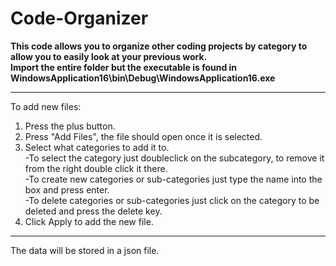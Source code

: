 # Code-Organizer
<b>This code allows you to organize other coding projects by category to allow you to easily look at your previous work. <br>
Import the entire folder but the executable is found in WindowsApplication16\bin\Debug\WindowsApplication16.exe </b> <br>
****
To add new files:
 1. Press the plus button.<br>
 2. Press "Add Files", the file should open once it is selected.<br>
 3. Select what categories to add it to.<br>
     -To select the category just doubleclick on the subcategory, to remove it from the right double click it there.<br>
     -To create new categories or sub-categories just type the name into the box and press enter.<br>
     -To delete categories or sub-categories just click on the category to be deleted and press the delete key.<br>
 4. Click Apply to add the new file.<br>
****
The data will be stored in a json file.<br>
